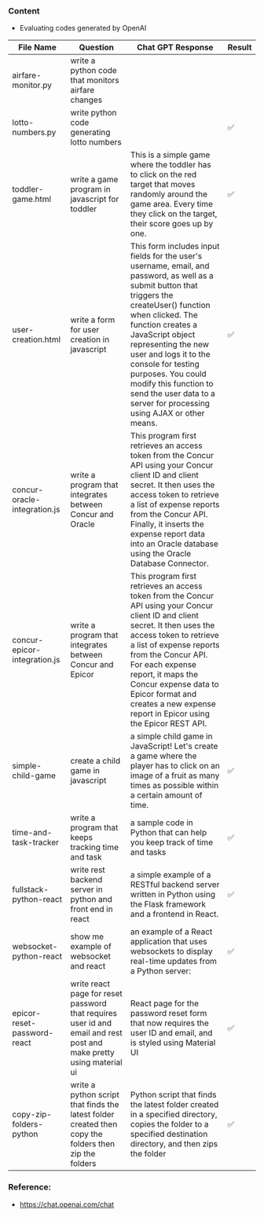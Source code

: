 ### Content
- Evaluating codes generated by OpenAI

| File Name | Question | Chat GPT Response | Result | 
|-------------------------|----------------------------------------------------------|----------------------------------------------------------|----|
| airfare-monitor.py | write a python code that monitors airfare changes | |          |
| lotto-numbers.py | write python code generating lotto numbers | |:white_check_mark:|
| toddler-game.html | write a game program in javascript for toddler | This is a simple game where the toddler has to click on the red target that moves randomly around the game area. Every time they click on the target, their score goes up by one. |:white_check_mark:|
| user-creation.html | write a form for user creation in javascript | This form includes input fields for the user's username, email, and password, as well as a submit button that triggers the createUser() function when clicked. The function creates a JavaScript object representing the new user and logs it to the console for testing purposes. You could modify this function to send the user data to a server for processing using AJAX or other means. | :white_check_mark: |
| concur-oracle-integration.js | write a program that integrates between Concur and Oracle | This program first retrieves an access token from the Concur API using your Concur client ID and client secret. It then uses the access token to retrieve a list of expense reports from the Concur API. Finally, it inserts the expense report data into an Oracle database using the Oracle Database Connector.
| concur-epicor-integration.js | write a program that integrates between Concur and Epicor | This program first retrieves an access token from the Concur API using your Concur client ID and client secret. It then uses the access token to retrieve a list of expense reports from the Concur API. For each expense report, it maps the Concur expense data to Epicor format and creates a new expense report in Epicor using the Epicor REST API. | |
| simple-child-game | create a child game in javascript | a simple child game in JavaScript! Let's create a game where the player has to click on an image of a fruit as many times as possible within a certain amount of time. | :white_check_mark:|
| time-and-task-tracker | write a program that keeps tracking time and task | a sample code in Python that can help you keep track of time and tasks | :white_check_mark:|
| fullstack-python-react | write rest backend server in python and front end in react | a simple example of a RESTful backend server written in Python using the Flask framework and a frontend in React. | :white_check_mark:|
| websocket-python-react | show me example of websocket and react| an example of a React application that uses websockets to display real-time updates from a Python server: | :white_check_mark:|
| epicor-reset-password-react | write react page for reset password that requires user id and email and rest post and make pretty using material ui| React page for the password reset form that now requires the user ID and email, and is styled using Material UI | :white_check_mark:|
| copy-zip-folders-python | write a python script that finds the latest folder created then copy the folders then zip the folders | Python script that finds the latest folder created in a specified directory, copies the folder to a specified destination directory, and then zips the folder | :white_check_mark:|

### Reference:
- https://chat.openai.com/chat